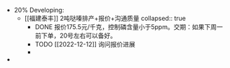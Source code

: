 - 20% Developing:
	- [[福建泰丰]] 2吨哒嗪排产+报价+沟通质量
	  collapsed:: true
		- DONE 报价175.5元/千克，控制磷含量小于5ppm。交期：如果下周一前下单，20号左右可以备好。
		- TODO [[2022-12-12]] 询问报价进展
		-
-